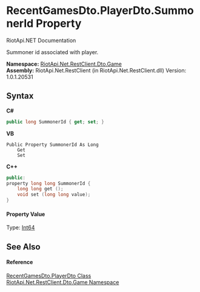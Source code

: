 # RecentGamesDto.PlayerDto.SummonerId Property 
RiotApi.NET Documentation 

Summoner id associated with player.

**Namespace:**&nbsp;<a href="8f950157-2c97-623b-3bf4-ac8c4c87be7b">RiotApi.Net.RestClient.Dto.Game</a><br />**Assembly:**&nbsp;RiotApi.Net.RestClient (in RiotApi.Net.RestClient.dll) Version: 1.0.1.20531

## Syntax

**C#**<br />
``` C#
public long SummonerId { get; set; }
```

**VB**<br />
``` VB
Public Property SummonerId As Long
	Get
	Set
```

**C++**<br />
``` C++
public:
property long long SummonerId {
	long long get ();
	void set (long long value);
}
```


#### Property Value
Type: <a href="http://msdn2.microsoft.com/en-us/library/6yy583ek" target="_blank">Int64</a>

## See Also


#### Reference
<a href="75f4fb34-ccfd-ed09-8de4-77d52c08f154">RecentGamesDto.PlayerDto Class</a><br /><a href="8f950157-2c97-623b-3bf4-ac8c4c87be7b">RiotApi.Net.RestClient.Dto.Game Namespace</a><br />